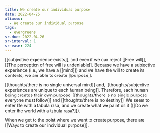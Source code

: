 ```yaml
---
title: We create our individual purpose
date: 2022-04-25
aliases:
  - We create our individual purpose
tags:
  - evergreens
sr-due: 2022-04-26
sr-interval: 1
sr-ease: 224
---
```

[[subjective experience exists]], and even if we can reject [[Free will]], [[The perception of free will is undeniable]]. Because we have a subjective experience (i.e., we have a [[mind]]) and we have the will to create its contents, we are able to create [[purpose]].

[[thoughts/there is no single universal mind]] and, [[thoughts/subjective experiences are unique to each human being]]. Therefore, each human being creates their own purpose. [[thoughts/there is no single purpose everyone must follow]] and [[thoughts/there is no destiny]]. We seem to enter life with a tabula rasa, and we create what we paint on it ([[Do we enter the world with a tabula rasa?]]).

When we get to the point where we want to create purpose, there are [[Ways to create our individual purpose]].
